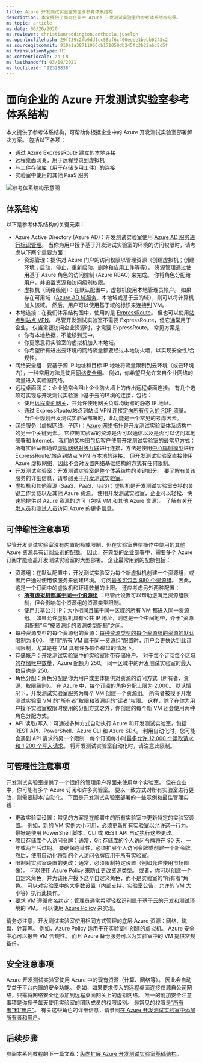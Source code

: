 ```yaml
---
title: Azure 开发测试实验室的企业参考体系结构
description: 本文提供了面向企业中 Azure 开发测试实验室的参考体系结构指导。
ms.topic: article
ms.date: 06/26/2020
ms.reviewer: christianreddington,anthdela,juselph
ms.openlocfilehash: 29f739c2fb9dd1cc58bf6c400eeee1bebb6243c2
ms.sourcegitcommit: 910a1a38711966cb171050db245fc3b22abc8c5f
ms.translationtype: HT
ms.contentlocale: zh-CN
ms.lasthandoff: 03/19/2021
ms.locfileid: "92328838"
---
```

# <a name="azure-devtest-labs-reference-architecture-for-enterprises"></a>面向企业的 Azure 开发测试实验室参考体系结构
本文提供了参考体系结构，可帮助你根据企业中的 Azure 开发测试实验室部署解决方案。 包括以下各项：
- 通过 Azure ExpressRoute 建立的本地连接
- 远程桌面网关，用于远程登录到虚拟机
- 与工件存储库（用于存储专用工件）的连接
- 实验室中使用的其他 PaaS 服务

![参考体系结构示意图](./media/devtest-lab-reference-architecture/reference-architecture.png)

## <a name="architecture"></a>体系结构
以下是参考体系结构的关键元素：

- Azure Active Directory (Azure AD)：开发测试实验室使用 [Azure AD 服务进行标识管理](../active-directory/fundamentals/active-directory-whatis.md)。 当你为用户授予基于开发测试实验室的环境的访问权限时，请考虑以下两个重要方面：
    - 资源管理：提供对 Azure 门户的访问权限以管理资源（创建虚拟机；创建环境；启动，停止，重新启动，删除和应用工件等等）。 资源管理通过使用基于 Azure 角色的访问控制 (Azure RBAC) 来完成。 你将角色分配给用户，并设置资源和访问级别权限。
    - 虚拟机（网络级别）：在默认配置中，虚拟机使用本地管理员帐户。 如果存在可用域（[Azure AD 域服务](../active-directory-domain-services/overview.md)、本地域或基于云的域），则可以将计算机加入该域。 然后，用户可以使用基于域的标识来连接到 VM。
- 本地连接：在我们体系结构图中，使用的是 [ExpressRoute](../expressroute/expressroute-introduction.md)。 但也可以使用[站点到站点 VPN](../vpn-gateway/vpn-gateway-about-vpn-gateway-settings.md)。 尽管开发测试实验室不需要 ExpressRoute，但它通常用于企业。 仅当需要访问企业资源时，才需要 ExpressRoute。 常见方案是：
    - 你有本地数据，不能移到云中。
    - 你更愿意将实验室的虚拟机加入本地域。
    - 你希望所有进出云环境的网络流量都要经过本地防火墙，以实现安全性/合规性。
- 网络安全组：要基于源 IP 地址和目标 IP 地址将流量限制到云环境（或云环境内），一种常用方法是使用[网络安全组](../virtual-network/network-security-groups-overview.md)。 例如，你希望只允许来自企业网络的流量进入实验室网络。
- 远程桌面网关：企业通常会阻止企业防火墙上的传出远程桌面连接。 有几个选项可实现与开发测试实验室中基于云的环境的连接，包括：
  - 使用[远程桌面网关](/windows-server/remote/remote-desktop-services/desktop-hosting-logical-architecture)，并允许使用网关负载均衡器的静态 IP 地址。
  - 通过 ExpressRoute/站点到站点 VPN 连接[定向所有传入的 RDP 流量](../vpn-gateway/vpn-gateway-forced-tunneling-rm.md)。 当企业规划开发测试实验室部署时，此功能是一个常见的考虑因素。
- 网络服务（虚拟网络，子网）：[Azure 网络](../networking/networking-overview.md)拓扑是开发测试实验室体系结构中的另一个关键元素。 它控制实验室的资源是否可以通信以及是否可以访问本地部署和 Internet。 我们的架构图包括客户使用开发测试实验室的最常见方式：所有实验室都通过[虚拟网络对等互联](../virtual-network/virtual-network-peering-overview.md)进行连接，方法是使用[中心辐射模型](/azure/architecture/reference-architectures/hybrid-networking/hub-spoke)进行 ExpressRoute/站点到站点 VPN 与本地的连接。 但开发测试实验室直接使用 Azure 虚拟网络，因此不会对设置网络基础结构的方式有任何限制。
- 开发测试实验室：开发测试实验室是整个体系结构的关键部分。 要了解有关该服务的详细信息，请参阅[关于开发测试实验室](devtest-lab-overview.md)。
- 虚拟机和其他资源 (SaaS、PaaS、IaaS)：虚拟机是开发测试实验室支持的关键工作负载以及其他 Azure 资源。 使用开发测试实验室，企业可以轻松、快速地提供对 Azure 资源的访问（包括 VM 和其他 Azure 资源）。 了解有关[开发人员](devtest-lab-developer-lab.md)和[测试人员](devtest-lab-test-env.md)访问 Azure 的更多信息。

## <a name="scalability-considerations"></a>可伸缩性注意事项
尽管开发测试实验室没有内置配额或限制，但在实验室典型操作中使用的其他 Azure 资源具有[订阅级别的配额](../azure-resource-manager/management/azure-subscription-service-limits.md)。 因此，在典型的企业部署中，需要多个 Azure 订阅才能涵盖开发测试实验室的大型部署。 企业最常用到的配额包括：

- 资源组：在默认配置中，开发测试实验室为每个新虚拟机创建一个资源组，或者用户通过使用该服务来创建环境。 订阅[最多可包含 980 个资源组](../azure-resource-manager/management/azure-subscription-service-limits.md#subscription-limits)。 因此，这是一个订阅中的虚拟机和环境数量的上限。 还应考虑另外两种配置：
    - **[所有虚拟机都属于同一个资源组](resource-group-control.md)** ：尽管此设置可以帮助您满足资源组限制，但会影响每个资源组的资源类型限制。
    - 使用共享公共 IP：大小相同且属于同一区域的所有 VM 都进入同一资源组。 如果允许虚拟机具有公共 IP 地址，则这是一个中间地带，介于“资源组配额”与“按资源组的资源类型配额”之间。
- 每种资源类型的每个资源组的资源：[每种资源类型的每个资源组的资源的默认限制为 800](../azure-resource-manager/management/azure-subscription-service-limits.md#resource-group-limits)。  使用“所有 VM 属于同一资源组”配置时，用户会更快达到此订阅限制，尤其是在 VM 具有许多额外磁盘的情况下。
- 存储帐户：开发测试实验室中的实验室附带存储帐户。 对于[每个订阅每个区域的存储帐户数量](../azure-resource-manager/management/azure-subscription-service-limits.md#storage-limits)，Azure 配额为 250。 同一区域中的开发测试实验室的最大数目也是 250。
- 角色分配：角色分配是你为用户或主体提供对资源的访问方式（所有者、资源、权限级别）。 在 Azure 中，[每个订阅的角色分配上限为 2,000](../azure-resource-manager/management/azure-subscription-service-limits.md#azure-role-based-access-control-limits)。 默认情况下，开发测试实验室服务为每个 VM 创建一个资源组。 所有者被授予开发测试实验室 VM 的“所有者”权限和资源组的“读者”权限。  这样，除了在你为用户授予实验室权限时使用的分配方式之外，你创建的每个新 VM 还会使用两种角色分配方式。
- API 读取/写入：可通过多种方式自动执行 Azure 和开发测试实验室，包括 REST API、PowerShell、Azure CLI 和 Azure SDK。 利用自动化时，您可能会遇到 API 请求的另一个限制：每个订阅每小时[最多允许 12,000 个读取请求和 1,200 个写入请求](../azure-resource-manager/management/request-limits-and-throttling.md)。 将开发测试实验室自动化时，请注意此限制。

## <a name="manageability-considerations"></a>可管理性注意事项
开发测试实验室提供了一个很好的管理用户界面来使用单个实验室。 但在企业中，你可能有多个 Azure 订阅和许多实验室。 要以一致方式对所有实验室进行更改，则需要脚本/自动化。 下面是开发测试实验室部署的一些示例和最佳管理实践：

- 更改实验室设置：常见的方案是在部署中的所有实验室中更新特定的实验室设置。 例如，新的 VM 实例大小可用，必须更新所有实验室以允许这一行为。 最好是使用 PowerShell 脚本、CLI 或 REST API 自动执行这些更改。  
- 项目存储库个人访问令牌：通常，Git 存储库的个人访问令牌将在 90 天、一年或两年后过期。 要确保连续性，必须扩展个人访问令牌或创建一个新令牌。 然后，使用自动化将新的个人访问令牌应用于所有实验室。
- 限制对实验室设置的更改：通常，必须限制特定设置（例如允许使用市场图像）。 可以使用 Azure Policy 来防止更改资源类型。 或者，你可以创建一个自定义角色，并为该用户授予这个自定义角色，而不是实验室的“所有者”角色。 可以对实验室中的大多数设置（内部支持、实验室公告、允许的 VM 大小等）执行此操作。
- 要求 VM 遵循命名约定：管理员通常希望轻松识别属于基于云的开发和测试环境的 VM。 可以使用 [Azure Policy](https://github.com/Azure/azure-policy/tree/master/samples/TextPatterns/allow-multiple-name-patterns) 来实现。

请务必注意，开发测试实验室使用相同方式管理的底层 Azure 资源：网络、磁盘、计算等。 例如，Azure Policy 适用于在实验室中创建的虚拟机。 Azure 安全中心可以报告 VM 合规性。 而且 Azure 备份服务可以为实验室中的 VM 提供常规备份。

## <a name="security-considerations"></a>安全注意事项
Azure 开发测试实验室使用 Azure 中的现有资源（计算、网络等）。 因此会自动受益于平台内置的安全功能。 例如，如果要求传入的远程桌面连接仅源自公司网络，只需将网络安全组添加到远程桌面网关上的虚拟网络。 唯一的附加安全注意事项是你授予每天使用实验室的团队成员的权限级别。 最常见的权限是[“所有者”和“用户”](devtest-lab-add-devtest-user.md)。  有关这些角色的详细信息，请参阅[在 Azure 开发测试实验室中添加所有者和用户](devtest-lab-add-devtest-user.md)。

## <a name="next-steps"></a>后续步骤
参阅本系列教程的下一篇文章：[纵向扩展 Azure 开发测试实验室基础结构](devtest-lab-guidance-scale.md)。